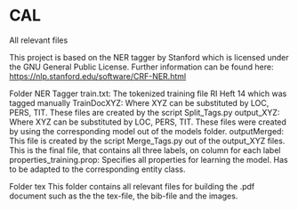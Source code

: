 # CAL
All relevant files

This project is based on the NER tagger by Stanford which is licensed under the GNU General Public License. Further information can be found here: https://nlp.stanford.edu/software/CRF-NER.html

Folder NER Tagger
train.txt: The tokenized training file RI Heft 14 which was tagged manually
TrainDocXYZ: Where XYZ can be substituted by LOC, PERS, TIT. These files are created by the script Split_Tags.py
output_XYZ: Where XYZ can be substituted by LOC, PERS, TIT. These files were created by using the corresponding model out of the models folder.
outputMerged: This file is created by the script Merge_Tags.py out of the output_XYZ files. This is the final file, that contains all three labels, on column for each label
properties_training.prop: Specifies all properties for learning the model. Has to be adapted to the corresponding entity class.

Folder tex
This folder contains all relevant files for building the .pdf document such as the the tex-file, the bib-file and the images.